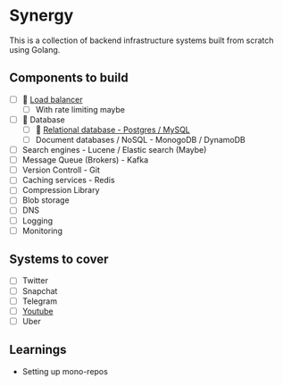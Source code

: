 # Synergy 
This is a collection of backend infrastructure systems built from scratch using Golang. 

## Components to build
- [ ] 🚧 [Load balancer](https://github.com/aritra1999/synergy/tree/master/load-balancer) 
    - [ ] With rate limiting maybe
- [ ] 🚧 Database 
    - [ ] 🚧 [Relational database - Postgres / MySQL](https://github.com/aritra1999/synergy/tree/master/postgresql)
    - [ ] Document databases / NoSQL - MonogoDB / DynamoDB
- [ ] Search engines - Lucene / Elastic search (Maybe)
- [ ] Message Queue (Brokers) - Kafka
- [ ] Version Controll - Git 
- [ ] Caching services - Redis
- [ ] Compression Library
- [ ] Blob storage
- [ ] DNS
- [ ] Logging
- [ ] Monitoring

## Systems to cover
- [ ]  Twitter
- [ ]  Snapchat
- [ ]  Telegram 
- [ ]  [Youtube](https://www.figma.com/file/1SUppV9fgzNv7FsvaDxQCN/YouTube?type=whiteboard&t=EkGbAZblIIFEe4Pn-6)
- [ ]  Uber

## Learnings
- Setting up mono-repos
